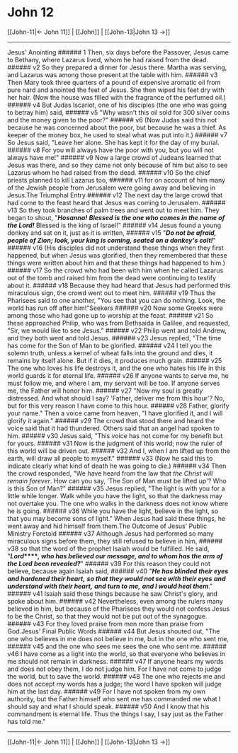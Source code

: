 # John 12

[[John-11|← John 11]] | [[John]] | [[John-13|John 13 →]]
***

Jesus' Anointing ###### 1 Then, six days before the Passover, Jesus came to Bethany, where Lazarus lived, whom he had raised from the dead. ###### v2 So they prepared a dinner for Jesus there. Martha was serving, and Lazarus was among those present at the table with him. ###### v3 Then Mary took three quarters of a pound of expensive aromatic oil from pure nard and anointed the feet of Jesus. She then wiped his feet dry with her hair. (Now the house was filled with the fragrance of the perfumed oil.) ###### v4 But Judas Iscariot, one of his disciples (the one who was going to betray him) said, ###### v5 "Why wasn't this oil sold for 300 silver coins and the money given to the poor?" ###### v6 (Now Judas said this not because he was concerned about the poor, but because he was a thief. As keeper of the money box, he used to steal what was put into it.) ###### v7 So Jesus said, "Leave her alone. She has kept it for the day of my burial. ###### v8 For you will always have the poor with you, but you will not always have me!" ###### v9 Now a large crowd of Judeans learned that Jesus was there, and so they came not only because of him but also to see Lazarus whom he had raised from the dead. ###### v10 So the chief priests planned to kill Lazarus too, ###### v11 for on account of him many of the Jewish people from Jerusalem were going away and believing in Jesus.The Triumphal Entry ###### v12 The next day the large crowd that had come to the feast heard that Jesus was coming to Jerusalem. ###### v13 So they took branches of palm trees and went out to meet him. They began to shout, "**_Hosanna!_** **_Blessed_** **_is the one who comes in the name of the Lord!_** Blessed is the king of Israel!" ###### v14 Jesus found a young donkey and sat on it, just as it is written, ###### v15 "**_Do not be afraid, people of Zion;_** **_look, your king is coming, seated on a donkey's colt!_**" ###### v16 (His disciples did not understand these things when they first happened, but when Jesus was glorified, then they remembered that these things were written about him and that these things had happened to him.) ###### v17 So the crowd who had been with him when he called Lazarus out of the tomb and raised him from the dead were continuing to testify about it. ###### v18 Because they had heard that Jesus had performed this miraculous sign, the crowd went out to meet him. ###### v19 Thus the Pharisees said to one another, "You see that you can do nothing. Look, the world has run off after him!"Seekers ###### v20 Now some Greeks were among those who had gone up to worship at the feast. ###### v21 So these approached Philip, who was from Bethsaida in Galilee, and requested, "Sir, we would like to see Jesus." ###### v22 Philip went and told Andrew, and they both went and told Jesus. ###### v23 Jesus replied, "The time has come for the Son of Man to be glorified. ###### v24 I tell you the solemn truth, unless a kernel of wheat falls into the ground and dies, it remains by itself alone. But if it dies, it produces much grain. ###### v25 The one who loves his life destroys it, and the one who hates his life in this world guards it for eternal life. ###### v26 If anyone wants to serve me, he must follow me, and where I am, my servant will be too. If anyone serves me, the Father will honor him. ###### v27 "Now my soul is greatly distressed. And what should I say? 'Father, deliver me from this hour'? No, but for this very reason I have come to this hour. ###### v28 Father, glorify your name." Then a voice came from heaven, "I have glorified it, and I will glorify it again." ###### v29 The crowd that stood there and heard the voice said that it had thundered. Others said that an angel had spoken to him. ###### v30 Jesus said, "This voice has not come for my benefit but for yours. ###### v31 Now is the judgment of this world; now the ruler of this world will be driven out. ###### v32 And I, when I am lifted up from the earth, will draw all people to myself." ###### v33 (Now he said this to indicate clearly what kind of death he was going to die.) ###### v34 Then the crowd responded, "We have heard from the law that _the Christ_ _will remain forever_. How can you say, 'The Son of Man must be lifted up'? Who is this Son of Man?" ###### v35 Jesus replied, "The light is with you for a little while longer. Walk while you have the light, so that the darkness may not overtake you. The one who walks in the darkness does not know where he is going. ###### v36 While you have the light, believe in the light, so that you may become sons of light." When Jesus had said these things, he went away and hid himself from them.The Outcome of Jesus' Public Ministry Foretold ###### v37 Although Jesus had performed so many miraculous signs before them, they still refused to believe in him, ###### v38 so that the word of the prophet Isaiah would be fulfilled. He said, "**_Lord_****_, who has believed our message, and to whom has the arm of the Lord_** **_been revealed?_**" ###### v39 For this reason they could not believe, because again Isaiah said, ###### v40 "**_He has blinded their eyes_** **_and hardened their heart,_** **_so that they would not see with their eyes_** **_and understand with their heart,_** **_and turn to me,_** **_and I would heal them_**." ###### v41 Isaiah said these things because he saw Christ's glory, and spoke about him. ###### v42 Nevertheless, even among the rulers many believed in him, but because of the Pharisees they would not confess Jesus to be the Christ, so that they would not be put out of the synagogue. ###### v43 For they loved praise from men more than praise from God.Jesus' Final Public Words ###### v44 But Jesus shouted out, "The one who believes in me does not believe in me, but in the one who sent me, ###### v45 and the one who sees me sees the one who sent me. ###### v46 I have come as a light into the world, so that everyone who believes in me should not remain in darkness. ###### v47 If anyone hears my words and does not obey them, I do not judge him. For I have not come to judge the world, but to save the world. ###### v48 The one who rejects me and does not accept my words has a judge; the word I have spoken will judge him at the last day. ###### v49 For I have not spoken from my own authority, but the Father himself who sent me has commanded me what I should say and what I should speak. ###### v50 And I know that his commandment is eternal life. Thus the things I say, I say just as the Father has told me."

***
[[John-11|← John 11]] | [[John]] | [[John-13|John 13 →]]
